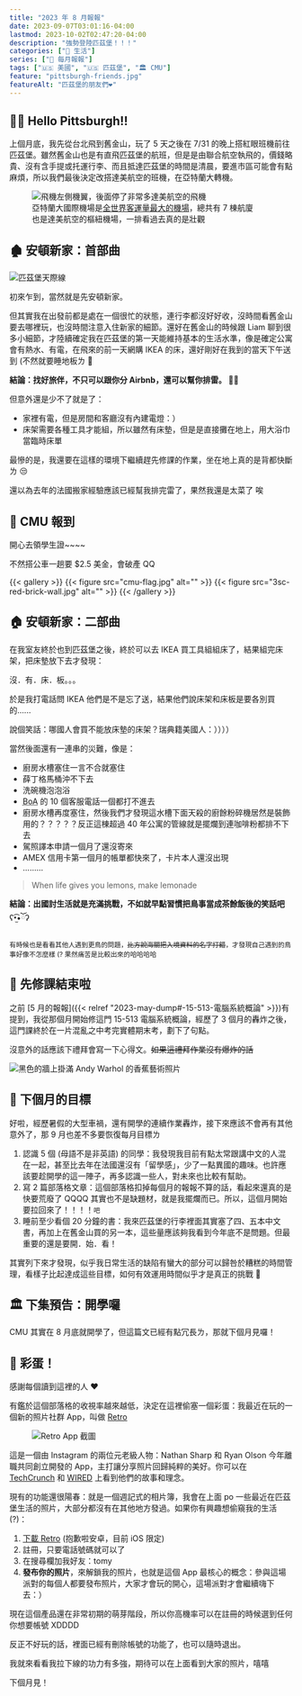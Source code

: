 ```yaml
---
title: "2023 年 8 月報報"
date: 2023-09-07T03:01:16-04:00
lastmod: 2023-10-02T02:47:20-04:00
description: "強勢登陸匹茲堡！！！"
categories: ["🍫 生活"]
series: ["📰 每月報報"]
tags: ["🇺🇸 美國", "🇺🇸 匹茲堡", "🏛 CMU"]
feature: "pittsburgh-friends.jpg"
featureAlt: "匹茲堡的朋友們❤️"
---
```


## 👋🏻 Hello Pittsburgh!!

上個月底，我先從台北飛到舊金山，玩了 5 天之後在 7/31 的晚上搭紅眼班機前往匹茲堡。雖然舊金山也是有直飛匹茲堡的航班，但是是由聯合航空執飛的，價錢略貴、沒有含手提或托運行李、而且抵達匹茲堡的時間是清晨，要進市區可能會有點麻煩，所以我們最後決定改搭達美航空的班機，在亞特蘭大轉機。

<figure>
    <img class="mx-auto my-0 rounded-md max-h-96" src="deltas-at-atl.jpg" alt="飛機左側機翼，後面停了非常多達美航空的飛機" loading="lazy">
    <figcaption class="text-center">亞特蘭大國際機場是<a href="https://en.wikipedia.org/wiki/List_of_busiest_airports_by_passenger_traffic" target="_blank" rel="noopener noreferrer">全世界客運量最大的機場</a>，總共有 7 棟航廈<br/>也是達美航空的樞紐機場，一排看過去真的是壯觀</figcaption>
</figure>

## 🏚️ 安頓新家：首部曲

![匹茲堡天際線](pittsburgh-skyline.jpg "搭著超過 130 年歷史的纜車到山頂，就可以遠眺匹茲堡市區的風景")

初來乍到，當然就是先安頓新家。

但其實我在出發前都是處在一個很忙的狀態，連行李都沒好好收，沒時間看舊金山要去哪裡玩，也沒時間注意入住新家的細節。還好在舊金山的時候跟 Liam 聊到很多小細節，才陸續確定我在匹茲堡的第一天能維持基本的生活水準，像是確定公寓會有熱水、有電，在飛來的前一天網購 IKEA 的床，還好剛好在我到的當天下午送到 (不然就要睡地板ㄌ 🥺

**結論：找好旅伴，不只可以跟你分 Airbnb，還可以幫你排雷。** 👍🏻

但意外還是少不了就是了：

- 家裡有電，但是房間和客廳沒有內建電燈：）
- 床架需要各種工具才能組，所以雖然有床墊，但是是直接攤在地上，用大浴巾當臨時床單

最慘的是，我還要在這樣的環境下繼續趕先修課的作業，坐在地上真的是背都快斷ㄌ 😒

還以為去年的法國搬家經驗應該已經幫我排完雷了，果然我還是太菜了 唉

## 🪪 CMU 報到

開心去領學生證~~~~

不然搭公車一趟要 $2.5 美金，會破產 QQ

{{< gallery >}}
{{< figure src="cmu-flag.jpg" alt="" >}}
{{< figure src="3sc-red-brick-wall.jpg" alt="" >}}
{{< /gallery >}}

## 🏠 安頓新家：二部曲

在我室友終於也到匹茲堡之後，終於可以去 IKEA 買工具組組床了，結果組完床架，把床墊放下去才發現：

沒．有．床．板。。。

於是我打電話問 IKEA 他們是不是忘了送，結果他們說床架和床板是要各別買的......

說個笑話：哪國人會買不能放床墊的床架？瑞典籍美國人：））））

當然後面還有一連串的災難，像是：

- 廚房水槽塞住一言不合就塞住
- 薛丁格馬桶沖不下去
- 洗碗機泡泡浴
- <abbr title="美國銀行">BoA</abbr> 的 10 個客服電話一個都打不進去
- 廚房水槽再度塞住，然後我們才發現這水槽下面天殺的廚餘粉碎機居然是裝飾用的？？？？？反正這棟超過 40 年公寓的管線就是擺爛到連咖啡粉都排不下去
- 駕照譯本申請一個月了還沒寄來
- AMEX 信用卡第一個月的帳單都快來了，卡片本人還沒出現
- .........

> When life gives you lemons, make lemonade

**結論：出國討生活就是充滿挑戰，不如就早點習慣把鳥事當成茶餘飯後的笑話吧** ʕ•̫͡•ོʔ

<small>有時候也是看看其他人遇到更鳥的問題，<del>比方說海關把入境資料的名字打錯</del>，才發現自己遇到的鳥事好像不怎麼樣 (? 果然痛苦是比較出來的哈哈哈哈</small>

## 🎉 先修課結束啦

之前 [5 月的報報]({{< relref "2023-may-dump#-15-513-電腦系統概論" >}})有提到，我從那個月開始修這門 15-513 電腦系統概論，經歷了 3 個月的轟炸之後，這門課終於在一片混亂之中考完實體期末考，劃下了句點。

沒意外的話應該下禮拜會寫一下心得文。~~如果這禮拜作業沒有爆炸的話~~

![黑色的牆上掛滿 Andy Warhol 的香蕉藝術照片](andy-warhol-museum-bananas.jpg "考完試的隔天應該是我這輩子最後 (也是唯一的) 一天沒有課業壓力的暑假<br/>我們一坨台灣人去了 Andy Warhol 美術館和卡內基科學中心")

## 🎯 下個月的目標

好啦，經歷暑假的大型車禍，還有開學的連續作業轟炸，接下來應該不會再有其他意外了，那 9 月也差不多要恢復每月目標ㄌ

1. 認識 5 個 (母語不是非英語) 的同學：我發現我目前有點太常跟講中文的人混在一起，甚至比去年在法國還沒有「留學感」，少了一點異國的趣味。也許應該要趁開學的這一陣子，再多認識一些人，對未來也比較有幫助。
2. 寫 2 篇部落格文章：這個部落格扣掉每個月的報報不算的話，看起來還真的是快要荒廢了 QQQQ 其實也不是缺題材，就是我擺爛而已。所以，這個月開始要拉回來了！！！！<small>吧</small>
3. 睡前至少看個 20 分鐘的書：我來匹茲堡的行李裡面其實塞了四、五本中文書，再加上在舊金山買的另一本，這些量應該夠我看到今年底不是問題。但最重要的還是要開．始．看！

其實列下來才發現，似乎我日常生活的缺陷有蠻大的部分可以歸咎於糟糕的時間管理，看樣子比起達成這些目標，如何有效運用時間似乎才是真正的挑戰 🤔

## 🏛 下集預告：開學囉

CMU 其實在 8 月底就開學了，但這篇文已經有點冗長ㄌ，那就下個月見囉！

## 🪺 彩蛋！

感謝每個讀到這裡的人 ❤️

有鑑於這個部落格的收視率越來越低，決定在這裡偷塞一個彩蛋：我最近在玩的一個新的照片社群 App，叫做 [Retro](https://www.retro.app)

<figure>
    <img class="mx-auto my-0 rounded-md max-h-96" src="retro-screenshot.jpg" alt="Retro App 截圖" loading="lazy">
</figure>

這是一個由 Instagram 的兩位元老級人物：Nathan Sharp 和 Ryan Olson 今年離職共同創立開發的 App，主打讓分享照片回歸純粹的美好。你可以在 [TechCrunch](https://techcrunch.com/2023/07/07/retro-is-a-deeply-personal-photo-journaling-app-for-close-friends/) 和 [WIRED](https://www.wired.com/story/retro-app-launch/) 上看到他們的故事和理念。

現有的功能還很陽春：就是一個週記式的相片簿，我會在上面 po 一些最近在匹茲堡生活的照片，大部分都沒有在其他地方發過。如果你有興趣想偷窺我的生活 (?)：

1. [下載 Retro](https://www.retro.app/download) (抱歉啦安卓，目前 iOS 限定)
2. 註冊，只要電話號碼就可以了
3. 在搜尋欄加我好友：tomy
4. **發布你的照片**，來解鎖我的照片，也就是這個 App 最核心的概念：參與這場派對的每個人都要發布照片，大家才會玩的開心，這場派對才會繼續嗨下去：）

現在這個產品還在非常初期的萌芽階段，所以你高機率可以在註冊的時候選到任何你想要帳號 XDDDD

反正不好玩的話，裡面已經有刪除帳號的功能了，也可以隨時退出。

我就來看看我拉下線的功力有多強，期待可以在上面看到大家的照片，嘻嘻

下個月見！
